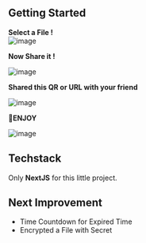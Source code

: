 
## Getting Started

**Select a File !**  
![image](https://github.com/user-attachments/assets/1e708d1f-30d1-419b-8f87-cbd4de8f6f82)

**Now Share it !**

![image](https://github.com/user-attachments/assets/43a7cecf-e32d-47f4-afaa-57f3a876eabe)

**Shared this QR or URL with your friend**

![image](https://github.com/user-attachments/assets/aa9db492-1a26-446e-8f2d-39222d048cc6)

**🎉ENJOY**

![image](https://github.com/user-attachments/assets/97ad59bc-92a4-4219-9090-d2815b72ac0f)


## Techstack
Only **NextJS** for this little project.


## Next Improvement

 - Time Countdown for Expired Time
 - Encrypted a File with Secret
 
